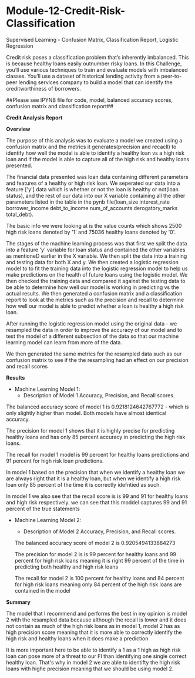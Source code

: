 # Module-12-Credit-Risk-Classification
Supervised Learning - Confusion Matrix, Classification Report, Logistic Regression

Credit risk poses a classification problem that’s inherently imbalanced. This is because healthy loans easily outnumber risky loans. In this Challenge, you’ll use various techniques to train and evaluate models with imbalanced classes. You’ll use a dataset of historical lending activity from a peer-to-peer lending services company to build a model that can identify the creditworthiness of borrowers.


##Please see IPYNB file for code, model, balanced accuracy scores, confusion matrix and classification report##

**Credit Analysis Report**

**Overview**

The purpose of this analysis was to evaluate a model we created using a confusion matrix and the metrics it generates(precision and recacll)
to identify how well the model is able to identify a healthy loan vs a high risk loan and if the model is able to capture
all of the high risk and healthy loans presented. 

The financial data presented was loan data containing different parameters and features of a healthy or high risk loan. We seperated our data into
a feature ['y'] data which is whether or not the loan is healthy or not(loan status), and the rest of our data into our X variable containing all the other
parameters listed in the table in the pynb file(loan_size	interest_rate	borrower_income	debt_to_income	num_of_accounts	derogatory_marks	total_debt).

The basic info we were looking at is the value counts which shows 2500 high risk loans denoted by '1' and 75036 healthy loans denoted by '0'.

The stages of the machine learning process was that first we split the data into a feature 'y' variable for loan status and contained the other variables
as mentioneD earlier in the X variable. We then split the data into a training and testing data for both X and y. We then created a logistic regression
model to to fit the training data into the logistic regression model to help us make predictions on the health of future loans using the logistic model. We then
checked the training data and compared it against the testing data to be able to determine how well our model is working in predicting vs the actual results.
We then generated a confusion matrix and a classification report to look at the metrics such as the precision and recall to determine how well our model
is able to predict whether a loan is healthy a high risk loan.

After running the logistic regression model using the original data - we resampled the data in order to improve the accuracy of our model and to
test the model of a different subsection of the data so that our machine learning model can learn from more of the data.

We then generated the same metrics for the resampled data such as our confusion matrix to see if the the resampling had an effect on our precision and
recall scores

**Results**

* Machine Learning Model 1:
  * Description of Model 1 Accuracy, Precision, and Recall scores.

The balanced accuracy score of model 1 is 0.9218124642767772 - which is only slightly higher than model. Both models have almost identical accuracy. 

The precision for model 1 shows that it is highly precise for predicting healthy loans and has only 85 percent accuracy in predicting the high risk loans. 

The recall for model 1 model is 99 percent for healthy loans predictions and 91 percent for high risk loan predictions.

In model 1 based on the precision that when we identify a healthy loan we are always right that it is a healthy loan, but when we identify a high risk loan only 
85 percent of the time it is correctly idefntied as such. 

In model 1 we also see that the recall score is is 99 and 91 for healthy loans and high risk respectively. we can see that this moddel captures 99 and 91 percent of the true statements


* Machine Learning Model 2:
  * Description of Model 2 Accuracy, Precision, and Recall scores.

  The balanced accuracy score of model 2 is 0.9205494133884273

  The precision for model 2 is is 99 percent for healthy loans and 99 percent for high risk loans meaning it is right 99 percent of the time in predicting both 
  healthy and high risk loans

  The recall for model 2 is 100 percent for healthy loans and 84 percent for high risk loans meaning only 84 percent of the high risk loans are contained in the model
  
 **Summary**
 
 The model that I recommend and performs the best in my opinion is model 2 with the resampled data because although the recall is lower and it does not contain as much of the
high risk loans as in model 1, model 2 has as high precision score meaning that it is more able to correctly identify the high risk and healthy loans
when it does make a prediction

It is more important here to be able to identify a 1 as a 1 high as high risk loan can pose more of a threat to our FI than identifying one single correct 
healthy loan. That's why in model 2 we are able to identifty the high risk loans with highe precision meaning that we should be using model 2.
